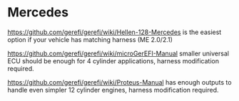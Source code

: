 # Mercedes

https://github.com/gerefi/gerefi/wiki/Hellen-128-Mercedes is the easiest option if your vehicle has matching harness (ME 2.0/2.1)

https://github.com/gerefi/gerefi/wiki/microGerEFI-Manual smaller universal ECU should be enough for 4 cylinder applications, harness modification required.

https://github.com/gerefi/gerefi/wiki/Proteus-Manual has enough outputs to handle even simpler 12 cylinder engines, harness modification required.
